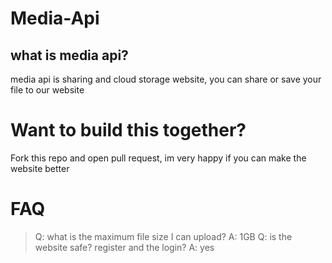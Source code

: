 # Media-Api
## what is media api?
media api is sharing and cloud storage website, you can share or save your file to our website

# Want to build this together?
Fork this repo and open pull request, im very happy if you can make the website better

# FAQ
> Q: what is the maximum file size I can upload?
A: 1GB
> Q: is the website safe? register and the login?
A: yes
